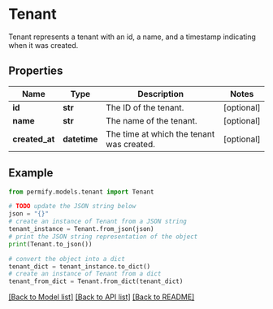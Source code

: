 # Tenant

Tenant represents a tenant with an id, a name, and a timestamp indicating when it was created.

## Properties

Name | Type | Description | Notes
------------ | ------------- | ------------- | -------------
**id** | **str** | The ID of the tenant. | [optional] 
**name** | **str** | The name of the tenant. | [optional] 
**created_at** | **datetime** | The time at which the tenant was created. | [optional] 

## Example

```python
from permify.models.tenant import Tenant

# TODO update the JSON string below
json = "{}"
# create an instance of Tenant from a JSON string
tenant_instance = Tenant.from_json(json)
# print the JSON string representation of the object
print(Tenant.to_json())

# convert the object into a dict
tenant_dict = tenant_instance.to_dict()
# create an instance of Tenant from a dict
tenant_from_dict = Tenant.from_dict(tenant_dict)
```
[[Back to Model list]](../README.md#documentation-for-models) [[Back to API list]](../README.md#documentation-for-api-endpoints) [[Back to README]](../README.md)


